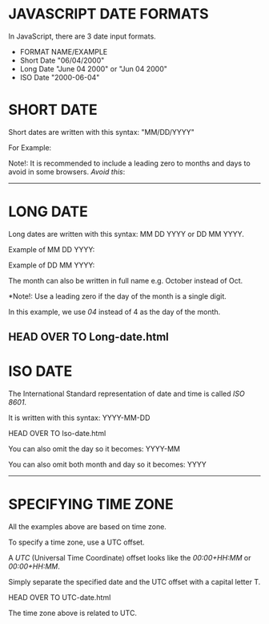# JAVASCRIPT DATE FORMATS
In JavaScript, there are 3 date input formats.

* FORMAT NAME/EXAMPLE
* Short Date "06/04/2000"
* Long Date "June 04 2000" or "Jun 04 2000"
* ISO Date "2000-06-04"

# SHORT DATE
Short dates are written with this syntax: "MM/DD/YYYY"

For Example: 

<script>
    var date = new Date("06/04/2000");
    document.write(date);
</script>

Note!: It is recommended to include a leading zero to months and days to avoid in some browsers. *Avoid this*:

<script>
    var date = new Date("6/4/2000");
</script>

---------------------------------------------------------------------


# LONG DATE
Long dates are written with this syntax: MM DD YYYY or DD MM YYYY.

Example of MM DD YYYY:

<script>
    var date = new Date("Oct 21 1999");
    document.write(date);
</script>

Example of DD MM YYYY:

<script>
    var date = new Date("21 Oct 1999");
    document.write(date);
</script>

The month can also be written in full name e.g. October instead of Oct.

<script>
    var date = new Date("21 October 1999");
</script>

*Note!: Use a leading zero if the day of the month is a single digit. 

In this example, we use *04* instead of 4 as the day of the month.

<script>
    var date = new Date("04 Jun 2000");
    document.write(date);
</script>

HEAD OVER TO Long-date.html
---------------------------------------------------------------------


# ISO DATE

The International Standard representation of date and time is called *ISO 8601*.

It is written with this syntax: YYYY-MM-DD

<script>
    var date = new Date("2023-11-18");
    document.write(date);
</script>

HEAD OVER TO Iso-date.html

You can also omit the day so it becomes: YYYY-MM

<script>
    var date = new Date("2023-11");
    document.write(date);
</script>

You can also omit both month and day so it becomes: YYYY

<script>
    var date = new Date("2023");
    document.write(date);
</script>

---------------------------------------------------------------------


# SPECIFYING TIME ZONE
All the examples above are based on time zone.

To specify a time zone, use a UTC offset.

A *UTC* (Universal Time Coordinate) offset looks like the *00:00+HH:MM* or *00:00+HH:MM*.

Simply separate the specified date and the UTC offset with a capital letter T. 

<script>
    var date = new Date("2023-11-21T00:00+06:00");
    document.write(date);
</script>

HEAD OVER TO UTC-date.html

The time zone above is related to UTC.